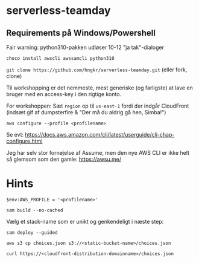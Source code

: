 # serverless-teamday

## Requirements på Windows/Powershell

Fair warning: python310-pakken udløser 10-12 "ja tak"-dialoger

`choco install awscli awssamcli python310`

`git clone https://github.com/hngkr/serverless-teamday.git` (eller fork, clone)

Til workshopping er det nemmeste, mest generiske (og farligste) at lave en bruger med en access-key i den rigtige konto.

For workshoppen: Sæt `region` op til `us-east-1` fordi der indgår CloudFront (indsæt gif af dumpsterfire & "Der må du aldrig gå hen, Simba!")

`aws configure --profile <profilename>`

Se evt: https://docs.aws.amazon.com/cli/latest/userguide/cli-chap-configure.html

Jeg har selv stor fornøjelse af Assume, men den nye AWS CLI er ikke helt så glemsom som den gamle: https://awsu.me/

# Hints

`$env:AWS_PROFILE = '<profilename>'`

`sam build --no-cached`

Vælg et stack-name som er unikt og genkendeligt i næste step:

`sam deploy --guided`

`aws s3 cp choices.json s3://<static-bucket-name>/choices.json`

`curl https://<cloudfront-distribution-domainname>/choices.json`

